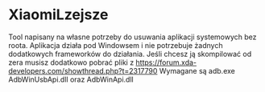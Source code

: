 # XiaomiLzejsze
Tool napisany na własne potrzeby do usuwania aplikacji systemowych bez roota.
Aplikacja działa pod Windowsem i nie potrzebuje żadnych dodatkowych frameworków do działania. 
Jeśli chcesz ją skompilować od zera musisz dodatkowo pobrać pliki z https://forum.xda-developers.com/showthread.php?t=2317790 
Wymagane są adb.exe AdbWinUsbApi.dll oraz AdbWinApi.dll
